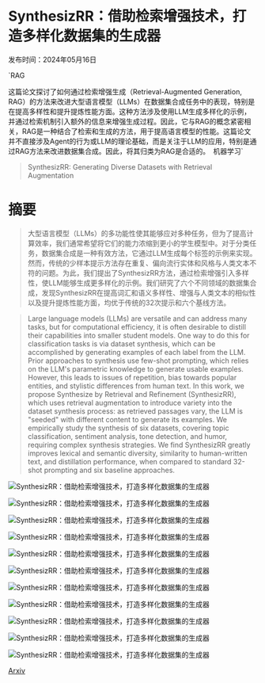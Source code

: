 # SynthesizRR：借助检索增强技术，打造多样化数据集的生成器

发布时间：2024年05月16日

`RAG

这篇论文探讨了如何通过检索增强生成（Retrieval-Augmented Generation, RAG）的方法来改进大型语言模型（LLMs）在数据集合成任务中的表现，特别是在提高多样性和提升提炼性能方面。这种方法涉及使用LLM生成多样化的示例，并通过检索机制引入额外的信息来增强生成过程。因此，它与RAG的概念紧密相关，RAG是一种结合了检索和生成的方法，用于提高语言模型的性能。这篇论文并不直接涉及Agent的行为或LLM的理论基础，而是关注于LLM的应用，特别是通过RAG方法来改进数据集合成。因此，将其归类为RAG是合适的。` `机器学习`

> SynthesizRR: Generating Diverse Datasets with Retrieval Augmentation

# 摘要

> 大型语言模型（LLMs）的多功能性使其能够应对多种任务，但为了提高计算效率，我们通常希望将它们的能力浓缩到更小的学生模型中。对于分类任务，数据集合成是一种有效方法，它通过LLM生成每个标签的示例来实现。然而，传统的少样本提示方法存在重复、偏向流行实体和风格与人类文本不符的问题。为此，我们提出了SynthesizRR方法，通过检索增强引入多样性，使LLM能够生成更多样化的示例。我们研究了六个不同领域的数据集合成，发现SynthesizRR在提高词汇和语义多样性、增强与人类文本的相似性以及提升提炼性能方面，均优于传统的32次提示和六个基线方法。

> Large language models (LLMs) are versatile and can address many tasks, but for computational efficiency, it is often desirable to distill their capabilities into smaller student models. One way to do this for classification tasks is via dataset synthesis, which can be accomplished by generating examples of each label from the LLM. Prior approaches to synthesis use few-shot prompting, which relies on the LLM's parametric knowledge to generate usable examples. However, this leads to issues of repetition, bias towards popular entities, and stylistic differences from human text. In this work, we propose Synthesize by Retrieval and Refinement (SynthesizRR), which uses retrieval augmentation to introduce variety into the dataset synthesis process: as retrieved passages vary, the LLM is "seeded" with different content to generate its examples. We empirically study the synthesis of six datasets, covering topic classification, sentiment analysis, tone detection, and humor, requiring complex synthesis strategies. We find SynthesizRR greatly improves lexical and semantic diversity, similarity to human-written text, and distillation performance, when compared to standard 32-shot prompting and six baseline approaches.

![SynthesizRR：借助检索增强技术，打造多样化数据集的生成器](../../../paper_images/2405.10040/x1.png)

![SynthesizRR：借助检索增强技术，打造多样化数据集的生成器](../../../paper_images/2405.10040/x2.png)

![SynthesizRR：借助检索增强技术，打造多样化数据集的生成器](../../../paper_images/2405.10040/self-bleu-16Feb2024.png)

![SynthesizRR：借助检索增强技术，打造多样化数据集的生成器](../../../paper_images/2405.10040/entity-entropy-16Feb2024.png)

![SynthesizRR：借助检索增强技术，打造多样化数据集的生成器](../../../paper_images/2405.10040/data-map-category-15Feb2024.png)

![SynthesizRR：借助检索增强技术，打造多样化数据集的生成器](../../../paper_images/2405.10040/hyp_ag_corpus-16Feb2024.png)

![SynthesizRR：借助检索增强技术，打造多样化数据集的生成器](../../../paper_images/2405.10040/num_icl-deberta-22Apr2024.png)

![SynthesizRR：借助检索增强技术，打造多样化数据集的生成器](../../../paper_images/2405.10040/num_icl-entity_entropy-22Apr2024.png)

![SynthesizRR：借助检索增强技术，打造多样化数据集的生成器](../../../paper_images/2405.10040/num_icl-mauve-22Apr2024.png)

![SynthesizRR：借助检索增强技术，打造多样化数据集的生成器](../../../paper_images/2405.10040/num_icl-llama-self_bleu-22Apr2024.png)

![SynthesizRR：借助检索增强技术，打造多样化数据集的生成器](../../../paper_images/2405.10040/num_icl-claude-self_bleu-22Apr2024.png)

[Arxiv](https://arxiv.org/abs/2405.10040)